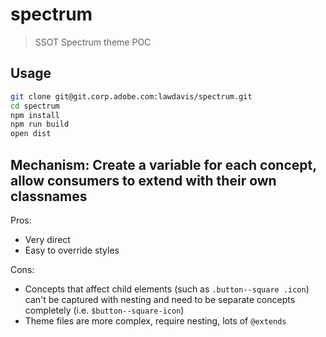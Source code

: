 # spectrum
> SSOT Spectrum theme POC

## Usage

```sh
git clone git@git.corp.adobe.com:lawdavis/spectrum.git
cd spectrum
npm install
npm run build
open dist
```

## Mechanism: Create a variable for each concept, allow consumers to extend with their own classnames

Pros:

* Very direct
* Easy to override styles

Cons:

* Concepts that affect child elements (such as `.button--square .icon`) can't be captured with nesting and need to be separate concepts completely (i.e. `$button--square-icon`)
* Theme files are more complex, require nesting, lots of `@extends`

